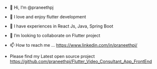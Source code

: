 - 👋 Hi, I’m @praneethpj
- 👀 I love and enjoy flutter development
- 🌱 I have experiences in React Js, Java, Spring Boot
- 💞️ I’m looking to collaborate on Flutter project
- 📫 How to reach me ... https://www.linkedin.com/in/praneethpj/

- Please find my Latest open source project
https://github.com/praneethpj/Flutter_Video_Consultant_App_FrontEnd

<!---
praneethpj/praneethpj is a ✨ special ✨ repository because its `README.md` (this file) appears on your GitHub profile.
You can click the Preview link to take a look at your changes.
--->
